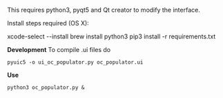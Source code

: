 
This requires python3, pyqt5 and Qt creator to modify the interface.

Install steps required (OS X):

xcode-select --install
brew install python3
pip3 install -r requirements.txt


**Development**
To compile .ui files do

```
pyuic5 -o ui_oc_populator.py oc_populator.ui
```

**Use**

```
python3 oc_populator.py &
```



